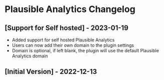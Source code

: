 # Plausible Analytics Changelog

## [Support for Self hosted] - 2023-01-19

- Added support for self hosted Plausible Analytics
- Users can now add their own domain to the plugin settings
- Domain is optional, if left blank, the plugin will use the default Plausible Analytics domain

## [Initial Version] - 2022-12-13
